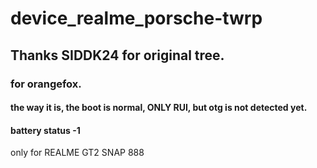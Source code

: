 # device_realme_porsche-twrp
## Thanks SIDDK24 for original tree.
### for orangefox.
#### the way it is, the boot is normal, ONLY RUI, but otg is not detected yet.
#### battery status -1
only for REALME GT2 SNAP 888
